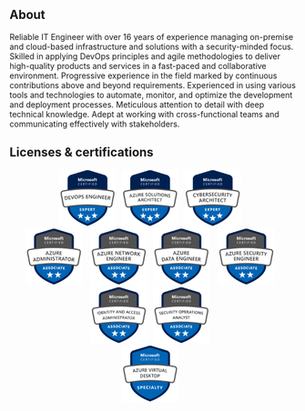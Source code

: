 ## About


Reliable IT Engineer with over 16 years of experience managing on-premise and cloud-based infrastructure and solutions with a security-minded focus. Skilled in applying DevOps principles and agile methodologies to deliver high-quality products and services in a fast-paced and collaborative environment. Progressive experience in the field marked by continuous contributions above and beyond requirements. Experienced in using various tools and technologies to automate, monitor, and optimize the development and deployment processes. Meticulous attention to detail with deep technical knowledge. Adept at working with cross-functional teams and communicating effectively with stakeholders.

## Licenses & certifications

<center>
<a href="https://learn.microsoft.com/api/credentials/share/en-us/RomanRabodzei/4F48A8397F604892?sharingId=B3C1155BC65B52A1" style="margin-right: 10px;"><img src="./azure-devops-engineer-expert.png" alt="Azure DevOps Engineer Expert" width="100" height="100"></a><a href="https://learn.microsoft.com/api/credentials/share/en-us/RomanRabodzei/977678304216884B?sharingId=B3C1155BC65B52A1" style="margin-right: 10px;"><img src="./azure-solutions-architect-expert.png" alt="Azure Solutions Architect Expert" width="100" height="100"></a><a href="https://learn.microsoft.com/api/credentials/share/en-us/RomanRabodzei/AB0829F37921442E?sharingId=B3C1155BC65B52A1" style="margin-right: 10px;"><img src="./azure-cybersecurity-architect-exper.png" alt="Azure Cybersecurity Architect Expert" width="100" height="100"></a>
</center>

<center>
<a href="https://learn.microsoft.com/api/credentials/share/en-us/RomanRabodzei/AC60B90FD780DE2E?sharingId=B3C1155BC65B52A1" style="margin-right: 10px;"><img src="./azure-administrator-associate.png" alt="Azure Administrator Associate" width="100" height="100"></a>
<a href="https://learn.microsoft.com/api/credentials/share/en-us/RomanRabodzei/BE0BFA3983B667C2?sharingId=B3C1155BC65B52A1" style="margin-right: 10px;"><img src="./azure-network-engineer-associate.png" alt="Azure Network Engineer Associate" width="100" height="100"></a><a href="https://learn.microsoft.com/api/credentials/share/en-us/RomanRabodzei/9D7DF5C09F3B647C?sharingId=B3C1155BC65B52A1" style="margin-right: 10px;"><img src="./azure-data-engineer-associate.png" alt="Azure Data Engineer Associate" width="100" height="100"></a>
<a href="https://learn.microsoft.com/api/credentials/share/en-us/RomanRabodzei/82A596ACA31366A7?sharingId=B3C1155BC65B52A1" style="margin-right: 10px;"><img src="./azure-security-engineer-associate.png" alt="Azure Security Engineer Associate" width="100" height="100"></a><a href="https://learn.microsoft.com/api/credentials/share/en-us/RomanRabodzei/F7D70FE59B762680?sharingId=B3C1155BC65B52A1" style="margin-right: 10px;"><img src="./azure-identity-and-access-administrator-associate.png" alt="Azure Identity and Access Administrator Associate" width="100" height="100"></a><a href="https://learn.microsoft.com/api/credentials/share/en-us/RomanRabodzei/31872132664101B9?sharingId=B3C1155BC65B52A1" style="margin-right: 10px;"><img src="./azure-security-operations-analyst-associate.png" alt="Azure Security Operations Analyst Associate" width="100" height="100"></a>
</center>

<center>
<a href="https://learn.microsoft.com/api/credentials/share/en-us/RomanRabodzei/185BD79D4B1F186B?sharingId=B3C1155BC65B52A1" style="margin-right: 10px;"><img src="./azure-virtual-desktop-specialty.png" alt="Azure Virtual Desktop Specialty" width="100" height="100"></a>
</center>


<!-- <center>
<a href="https://www.credly.com/earner/earned/badge/9fcc65c3-0aa6-4eca-a161-eafcbb7f02fb">
  <img src="./aws-certified-sysops-administrator-associate.png" alt="AWS Certified SysOps Administrator Associate" width="100" height="100">
</a>
</center> -->